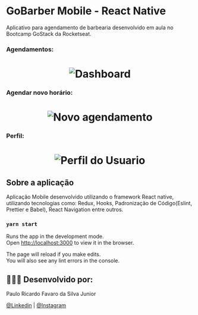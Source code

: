 # GoBarber Mobile - React Native
Aplicativo para agendamento de barbearia desenvolvido em aula no Bootcamp GoStack da Rocketseat.

### Agendamentos:
<h1 align="center">
    <img alt="Dashboard" src="./src/img/goBarber(1).png"  />
</h1>

### Agendar novo horário:
<h1 align="center">
    <img alt="Novo agendamento" src="./src/img/goBarber(2).png"  />
</h1>

### Perfil:
<h1 align="center">
    <img alt="Perfil do Usuario" src="./src/img/goBarber(3).png"  />
</h1>


## Sobre a aplicação
Aplicação Mobile desenvolvido utilizando o framework React native, utilizando tecnologias como: Redux, Hooks, Padronização de Código(Eslint, Prettier e Babel), React Navigation entre outros.

### `yarn start`

Runs the app in the development mode.<br />
Open [http://localhost:3000](http://localhost:3000) to view it in the browser.

The page will reload if you make edits.<br />
You will also see any lint errors in the console.


## 👨🏼‍🚀 Desenvolvido por:

Paulo Ricardo Favaro da Silva Junior

 [@Linkedin](https://www.linkedin.com/in/paulo-ricardo-favaro-da-silva-junior-79092ab8/) | [@Instagram](https://www.instagram.com/prjr_dexter/)
